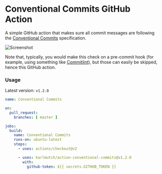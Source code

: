 # Conventional Commits GitHub Action

A simple GitHub action that makes sure all commit messages are following the [Conventional Commits](https://www.conventionalcommits.org/en/v1.0.0/) specification.

![Screenshot](/docs/screenshot.png)

Note that, typically, you would make this check on a pre-commit hook (for example, using something like [Commitlint](https://commitlint.js.org/)), but those can easily be skipped, hence this GitHub action.

### Usage
Latest version: `v1.2.0`

```yml
name: Conventional Commits

on:
  pull_request:
    branches: [ master ]

jobs:
  build:
    name: Conventional Commits
    runs-on: ubuntu-latest
    steps:
      - uses: actions/checkout@v2

      - uses: karlmutch/action-conventional-commits@v1.2.0
        with:
          github-token: ${{ secrets.GITHUB_TOKEN }}
```

